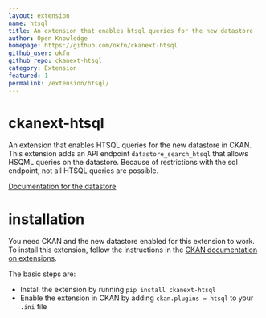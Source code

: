 ```yaml
---
layout: extension
name: htsql
title: An extension that enables htsql queries for the new datastore
author: Open Knowledge
homepage: https://github.com/okfn/ckanext-htsql
github_user: okfn
github_repo: ckanext-htsql
category: Extension
featured: 1
permalink: /extension/htsql/
---
```



# ckanext-htsql

An extension that enables HTSQL queries for the new datastore in CKAN. This extension adds an API endpoint `datastore_search_htsql` that allows HSQML queries on the datastore. Because of restrictions with the sql endpoint, not all HTSQL queries are possible.

[Documentation for the datastore](http://docs.ckan.org/en/latest/datastore.html)

# installation

You need CKAN and the new datastore enabled for this extension to work. To install this extension, follow the instructions in the [CKAN documentation on extensions](http://docs.ckan.org/en/latest/extensions.html). 

The basic steps are:

* Install the extension by running `pip install ckanext-htsql`
* Enable the extension in CKAN by adding `ckan.plugins = htsql` to your `.ini` file
